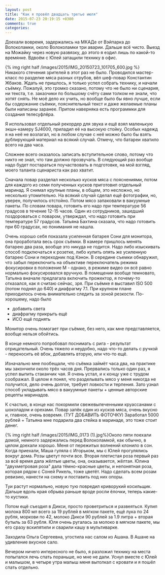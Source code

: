 ```yaml
---
layout: post
title: "Как я провёл двадцать третье июля"
date: 2015-07-23 20:19:15 +0300
comments: true
categories: 
---
```

Доехали вовремя, задержались на МКАДе от Вэйпарка до Волоколамки, около Волоколамки три аварии. Дальше всё чисто. Выезд на Можайку через новую развязку, до этого я ездил лишь по какой-то времянке. Вдвоём с Юлей затащили технику в офис.

{% img right half /images/2015/IMG_20150723_101705_600.jpg %}
Никакого стечения зрителей в этот раз не было. Проводился мастер-класс по разделке мяса разных отрубов, вёл шеф-повар Константин Жбаков. Ждать не пришлось, я только успел собрать технику, и начали съёмку. Пожалуй, это громко сказано, потому что не было ни сценария, ни текста, т.е. заказчики по большому счёту сами толком не знали, что хотят снять. Не моё дело их учить, но вообще было бы явно лучше, если бы содержание съёмки, пояснительный текст и даже желаемые планы были написаны заранее. Притом наверняка есть программки для создания телесуфлёра.

Я использовал отдельный рекордер для звука и ещё взял маленькую экшн-камеру SJ4000, приладил её на высокую стойку. Особых надежд я на неё не возлагал, но в любом случае с неё можно было бы взять дублирующий материал на всякий случай. Отмечу, что батареи хватило всего на два часа.

Сложнее всего оказалось записать вступительное слово, потому что никто не знал, что там должно прозвучать. В следующий раз вообще надо будет постараться поучаствовать в подготовке, на мой взгляд, моего таланта сценариста как раз хватит.

Сначала повар разделал несколько кусков мяса с пояснениями, потом для каждого из семи полученных кусков приготовил отдельный маринад. Я снимал крупные планы, в общем, это несложно, но несколько утомительно. На всякий случай сделал ещё фотографии, но, уверен, получилось отстойно. Потом мясо запаковали в вакуумные пакеты. По словам повара, готовить его надо при температуре 56 градусов в течение 12-15 часов. Один из сотрудников, зашедший поздороваться с поваром, утверждал, что надо готовить при температуре 57 градусов. Татьяна Бахтина сказала, что надо готовить при 60 градусах, но понимания не нашла.

Очень хорошо себя показала усиленная батарея Сони для монитора, она проработала весь срок съёмки. В камере пришлось менять батарею два раза, вообще это никуда не годится. Надо либо изыскивать способ подключаться к розетке, либо купить опять же усиленную батарею Сони и переходник под Кэнон. В середине съемки обнаружил, что забыл переключить на объективе переключатель режима фокусировки в положение М - однако, в режиме видео он всё равно нормально фокусировался вручную. В помещении вообще темновато, Татьяна вначале предлагала включить прожектор, я почему-то отказался, как я считаю сейчас, зря. При съёмке я выставил ISO 500 (потом поднял до 640) и диафрагму 7.1. При крупном плане приходилось очень внимательно следить за зоной резкости. По-хорошему, надо было

- добавить света
- диафрагму прикрыть ещё
- ИСО ещё поднять

Монитор очень помогает при съёмке, без него, как мне представляется, вообще нельзя обойтись.

В конце немного попробовал поснимать с рига - результат отрицательный. Очень тяжело и неудобно, надо что-то делать с ручкой - переносить её вбок, добавлять вторую, или что-то ещё.

Изначально мне пообещали, что съёмка займёт часа два, на практике мы закончили около трёх часов дня. Прервались только один раз, я успел выпить стаканчик чая. Я очень устал, и к концу уже с трудом соображал. В целом я понял, что разделывать мясо у меня никогда не получится, дело очень долгое, требует ловкости и терпения. Зато узнал способ укладывать мясо в вакуумные пакеты + ценные авторские рецепты маринадов.

К счастью, в конце нас покормили свежевыпеченными круассанами с шоколадом и орехами. Повар запёк один из кусков мяса, очень вкусно и, главное, очень вовремя. (ТУТ ДОБАВИТЬ ФОТОЧКУ) Заработал 5000 рублей + Татьяна мне подарила два стейка в маринаде, это тоже стоит денег.

{% img right half /images/2015/IMG_0173 (1).jpg%}Около пяти поехали домой, немного задержались перед Волоколамкой, как обычно, в целом доехали хорошо. Меня от пережитых волнений клонило в сон. Когда приехали, Маша гуляла с Игорьком, мы с Юлей прогулялись вокруг дома. Розы цветут почти все. Вторая плетистая роза первый раз за всё время дала жёлтые цветы, она, оказывается, жёлтая. Юлина "двухметровая роза" дала тёмно-красные цветы, и непонятная роза, которая рядом с Соней Рикель, тоже цветёт. Надо сделать всем розам ревизию, нанести на схему и поставить под них опоры.

Туи растут нормально, новую тую повредил криворукий косильщик. Дальше вдоль края обрыва раньше вроде росли ёлочки, теперь какие-то кустики.

Потом ещё съездил в Дикси, просто проветриться и развеяться. Купил молока 800 мл всего за 19 рублей в мягком пакете, ещё лука по 24 рубля, моркови по 42, молоко Дикси 90 рублей за 1.9 литра + вторая бутыль за 63 рубля. Юля очень ругалась за молоко в мягком пакете, мы его сразу вскипятили и сварили кашу в мультиварке.

Заходила Ольга Сергеевна, угостила нас салом из Ашана. В Ашане на удивление вкусное сало.

Вечером ничего интересного не было, я разложил технику на места попытался лечь спать пораньше, но мне не дали. Уснул вместе с Юлей и малышом, в четыре утра малыш меня вытолкал с кровати и я пошёл спать отдельно.